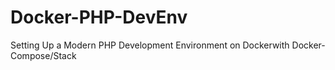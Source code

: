 # Docker-PHP-DevEnv
Setting Up a Modern PHP Development Environment on Dockerwith Docker-Compose/Stack
